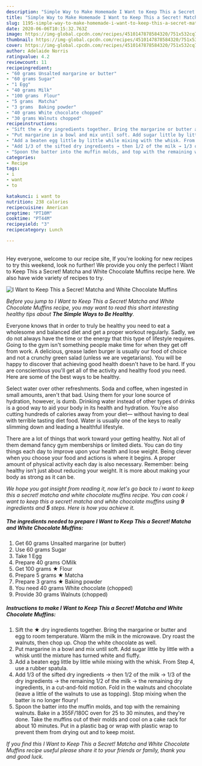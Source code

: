 ```yaml
---
description: "Simple Way to Make Homemade I Want to Keep This a Secret! Matcha and White Chocolate Muffins"
title: "Simple Way to Make Homemade I Want to Keep This a Secret! Matcha and White Chocolate Muffins"
slug: 1195-simple-way-to-make-homemade-i-want-to-keep-this-a-secret-matcha-and-white-chocolate-muffins
date: 2020-06-06T10:15:32.763Z
image: https://img-global.cpcdn.com/recipes/4510147878584320/751x532cq70/i-want-to-keep-this-a-secret-matcha-and-white-chocolate-muffins-recipe-main-photo.jpg
thumbnail: https://img-global.cpcdn.com/recipes/4510147878584320/751x532cq70/i-want-to-keep-this-a-secret-matcha-and-white-chocolate-muffins-recipe-main-photo.jpg
cover: https://img-global.cpcdn.com/recipes/4510147878584320/751x532cq70/i-want-to-keep-this-a-secret-matcha-and-white-chocolate-muffins-recipe-main-photo.jpg
author: Adelaide Norris
ratingvalue: 4.2
reviewcount: 11
recipeingredient:
- "60 grams Unsalted margarine or butter"
- "60 grams Sugar"
- "1 Egg"
- "40 grams Milk"
- "100 grams  Flour"
- "5 grams  Matcha"
- "3 grams  Baking powder"
- "40 grams White chocolate chopped"
- "30 grams Walnuts chopped"
recipeinstructions:
- "Sift the ★ dry ingredients together. Bring the margarine or butter and egg to room temperature. Warm the milk in the microwave. Dry roast the walnuts, then chop up. Chop the white chocolate as well."
- "Put margarine in a bowl and mix until soft. Add sugar little by little with a whisk until the mixture has turned white and fluffy."
- "Add a beaten egg little by little while mixing with the whisk. From Step 4, use a rubber spatula."
- "Add 1/3 of the sifted dry ingredients → then 1/2 of the milk → 1/3 of the dry ingredients → the remaining 1/2 of the milk → the remaining dry ingredients, in a cut-and-fold motion. Fold in the walnuts and chocolate (leave a little of the walnuts to use as topping). Stop mixing when the batter is no longer floury!"
- "Spoon the batter into the muffin molds, and top with the remaining walnuts. Bake in a 355F/180C oven for 25 to 30 minutes, and they&#39;re done. Take the muffins out of their molds and cool on a cake rack for about 10 minutes. Put in a plastic bag or wrap with plastic wrap to prevent them from drying out and to keep moist."
categories:
- Recipe
tags:
- i
- want
- to

katakunci: i want to 
nutrition: 238 calories
recipecuisine: American
preptime: "PT10M"
cooktime: "PT44M"
recipeyield: "3"
recipecategory: Lunch

---
```

<br>
Hey everyone, welcome to our recipe site, If you're looking for new recipes to try this weekend, look no further! We provide you only the perfect I Want to Keep This a Secret! Matcha and White Chocolate Muffins recipe here. We also have wide variety of recipes to try.
<br>


![I Want to Keep This a Secret! Matcha and White Chocolate Muffins](https://img-global.cpcdn.com/recipes/4510147878584320/751x532cq70/i-want-to-keep-this-a-secret-matcha-and-white-chocolate-muffins-recipe-main-photo.jpg)

<i>Before you jump to I Want to Keep This a Secret! Matcha and White Chocolate Muffins recipe, you may want to read this short interesting healthy tips about <strong>The Simple Ways to Be Healthy</strong>.</i>

Everyone knows that in order to truly be healthy you need to eat a wholesome and balanced diet and get a proper workout regularly. Sadly, we do not always have the time or the energy that this type of lifestyle requires. Going to the gym isn't something people make time for when they get off from work. A delicious, grease laden burger is usually our food of choice and not a crunchy green salad (unless we are vegetarians). You will be happy to discover that achieving good health doesn't have to be hard. If you are conscientious you'll get all of the activity and healthy food you need. Here are some of the best ways to be healthy.

Select water over other refreshments. Soda and coffee, when ingested in small amounts, aren't that bad. Using them for your lone source of hydration, however, is dumb. Drinking water instead of other types of drinks is a good way to aid your body in its health and hydration. You’re also cutting hundreds of calories away from your diet— without having to deal with terrible tasting diet food. Water is usually one of the keys to really slimming down and leading a healthful lifestyle.

There are a lot of things that work toward your getting healthy. Not all of them demand fancy gym memberships or limited diets. You can do tiny things each day to improve upon your health and lose weight. Being clever when you choose your food and actions is where it begins. A proper amount of physical activity each day is also necessary. Remember: being healthy isn’t just about reducing your weight. It is more about making your body as strong as it can be. 


<i>We hope you got insight from reading it, now let's go back to i want to keep this a secret! matcha and white chocolate muffins recipe. You can cook i want to keep this a secret! matcha and white chocolate muffins using <strong>9</strong> ingredients and <strong>5</strong> steps. Here is how you achieve it.
</i>

##### The ingredients needed to prepare I Want to Keep This a Secret! Matcha and White Chocolate Muffins:

1. Get 60 grams Unsalted margarine (or butter)
1. Use 60 grams Sugar
1. Take 1 Egg
1. Prepare 40 grams ○Milk
1. Get 100 grams ★ Flour
1. Prepare 5 grams ★ Matcha
1. Prepare 3 grams ★ Baking powder
1. You need 40 grams White chocolate (chopped)
1. Provide 30 grams Walnuts (chopped)


##### Instructions to make I Want to Keep This a Secret! Matcha and White Chocolate Muffins:

1. Sift the ★ dry ingredients together. Bring the margarine or butter and egg to room temperature. Warm the milk in the microwave. Dry roast the walnuts, then chop up. Chop the white chocolate as well.
1. Put margarine in a bowl and mix until soft. Add sugar little by little with a whisk until the mixture has turned white and fluffy.
1. Add a beaten egg little by little while mixing with the whisk. From Step 4, use a rubber spatula.
1. Add 1/3 of the sifted dry ingredients → then 1/2 of the milk → 1/3 of the dry ingredients → the remaining 1/2 of the milk → the remaining dry ingredients, in a cut-and-fold motion. Fold in the walnuts and chocolate (leave a little of the walnuts to use as topping). Stop mixing when the batter is no longer floury!
1. Spoon the batter into the muffin molds, and top with the remaining walnuts. Bake in a 355F/180C oven for 25 to 30 minutes, and they&#39;re done. Take the muffins out of their molds and cool on a cake rack for about 10 minutes. Put in a plastic bag or wrap with plastic wrap to prevent them from drying out and to keep moist.


<i>If you find this I Want to Keep This a Secret! Matcha and White Chocolate Muffins recipe useful please share it to your friends or family, thank you and good luck.</i>
